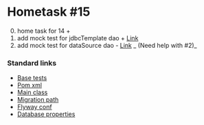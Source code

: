 # Hometask #15
0. home task for 14 +
1. add mock test for jdbcTemplate dao + [Link](src/test/java/by/itacademy/javaenterprise/goralchuk/dao/PatientDAOImplTestMock.java)
2. add mock test for dataSource dao - [Link](src/test/java/by/itacademy/javaenterprise/goralchuk/dao/PatientDAOImplTestDataSource.java)
 _ (Need help with #2)_
### Standard links
+ [Base tests](src/test/java/by/itacademy/javaenterprise/goralchuk/dao/PatientDAOImplTest.java)
+ [Pom xml](pom.xml)
+ [Main class](src/main/java/by/itacademy/javaenterprise/goralchuk/MainTest.java)
+ [Migration path](src/main/resources/database/migration)
+ [Flyway conf](src/main/resources/flyway.conf)
+ [Database properties](src/main/resources/database.properties)